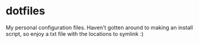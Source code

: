 dotfiles
=================

My personal configuration files. Haven't gotten around to making an install script,
so enjoy a txt file with the locations to symlink :)
